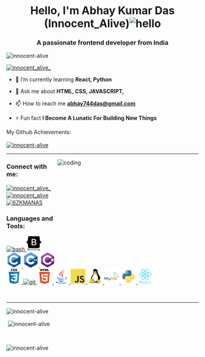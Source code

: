 <h1 align="center">Hello, I'm Abhay Kumar Das (Innocent_Alive)<img alt="hello" height="70" width="85" src="https://th.bing.com/th/id/R.8fa41da1f4602b875dfe2ba5a3aff509?rik=CFhqLN6OVxIqkw&riu=http%3a%2f%2fclipart-library.com%2fimages%2f8cEbXkpLi.gif&ehk=dsjAdw1MsUpwICSCUvUW94MFeiU8yCijH1v2U6Dudig%3d&risl=&pid=ImgRaw&r=0"></h1>
<h3 align="center">A passionate frontend developer from India</h3>

<p align="left"> <img src="https://komarev.com/ghpvc/?username=innocent-alive&label=Profile%20Views&color=cf0202&style=flat" alt="innocent-alive" /> </p>

<p align="left"> <a href="https://twitter.com/innocent_alive_" target="blank"><img src="https://img.shields.io/twitter/follow/innocent_alive_?logo=twitter&style=for-the-badge" alt="innocent_alive_" /></a> </p>

- 🌱 I’m currently learning **React, Python**

- 💬 Ask me about **HTML, CSS, JAVASCRIPT,**

- 📫 How to reach me **abhay744das@gmail.com**

- ⚡ Fun fact **I Become A Lunatic For Building New Things**

<p align="left"> My Github Achievements: <br><br>
<a href="https://github.com/ryo-ma/github-profile-trophy"><img src="https://github-profile-trophy.vercel.app/?username=innocent-alive" alt="innocent-alive" /></a> </p><hr>

<img align="right" alt="coding" height="244" width="370" src="https://i.pinimg.com/originals/54/e3/7d/54e37d8074ebcde1d96c77d7b2a7f310.gif">
<h3 align="left">Connect with me:</h3>

<p align="left">
<a href="https://twitter.com/innocent_alive_" target="blank"><img align="center" src="https://raw.githubusercontent.com/rahuldkjain/github-profile-readme-generator/master/src/images/icons/Social/twitter.svg" alt="innocent_alive_" height="30" width="40" /></a>
<a href="https://instagram.com/innocent_alive" target="blank"><img align="center" src="https://raw.githubusercontent.com/rahuldkjain/github-profile-readme-generator/master/src/images/icons/Social/instagram.svg" alt="innocent_alive" height="30" width="40" /></a>
<a href="https://discord.gg/6ZKMANAS" target="blank"><img align="center" src="https://raw.githubusercontent.com/rahuldkjain/github-profile-readme-generator/master/src/images/icons/Social/discord.svg" alt="6ZKMANAS" height="30" width="40" /></a>
</p>

<h3 align="left">Languages and Tools:</h3>
<p align="left"> <a href="https://www.gnu.org/software/bash/" target="_blank" rel="noreferrer"> <img src="https://www.vectorlogo.zone/logos/gnu_bash/gnu_bash-icon.svg" alt="bash" width="40" height="40"/> </a> <a href="https://getbootstrap.com" target="_blank" rel="noreferrer"> <img src="https://raw.githubusercontent.com/devicons/devicon/master/icons/bootstrap/bootstrap-plain-wordmark.svg" alt="bootstrap" width="40" height="40"/> </a> <a href="https://www.cprogramming.com/" target="_blank" rel="noreferrer"> <img src="https://raw.githubusercontent.com/devicons/devicon/master/icons/c/c-original.svg" alt="c" width="40" height="40"/> </a> <a href="https://www.w3schools.com/cpp/" target="_blank" rel="noreferrer"> <img src="https://raw.githubusercontent.com/devicons/devicon/master/icons/cplusplus/cplusplus-original.svg" alt="cplusplus" width="40" height="40"/> </a> <a href="https://www.w3schools.com/cs/" target="_blank" rel="noreferrer"> <img src="https://raw.githubusercontent.com/devicons/devicon/master/icons/csharp/csharp-original.svg" alt="csharp" width="40" height="40"/> </a> <a href="https://www.w3schools.com/css/" target="_blank" rel="noreferrer"> <img src="https://raw.githubusercontent.com/devicons/devicon/master/icons/css3/css3-original-wordmark.svg" alt="css3" width="40" height="40"/> </a> <a href="https://git-scm.com/" target="_blank" rel="noreferrer"> <img src="https://www.vectorlogo.zone/logos/git-scm/git-scm-icon.svg" alt="git" width="40" height="40"/> </a> <a href="https://www.w3.org/html/" target="_blank" rel="noreferrer"> <img src="https://raw.githubusercontent.com/devicons/devicon/master/icons/html5/html5-original-wordmark.svg" alt="html5" width="40" height="40"/> </a> <a href="https://www.java.com" target="_blank" rel="noreferrer"> <img src="https://raw.githubusercontent.com/devicons/devicon/master/icons/java/java-original.svg" alt="java" width="40" height="40"/> </a> <a href="https://developer.mozilla.org/en-US/docs/Web/JavaScript" target="_blank" rel="noreferrer"> <img src="https://raw.githubusercontent.com/devicons/devicon/master/icons/javascript/javascript-original.svg" alt="javascript" width="40" height="40"/> </a> <a href="https://www.linux.org/" target="_blank" rel="noreferrer"> <img src="https://raw.githubusercontent.com/devicons/devicon/master/icons/linux/linux-original.svg" alt="linux" width="40" height="40"/> </a> <a href="https://www.mysql.com/" target="_blank" rel="noreferrer"> <img src="https://raw.githubusercontent.com/devicons/devicon/master/icons/mysql/mysql-original-wordmark.svg" alt="mysql" width="40" height="40"/> </a> <a href="https://www.python.org" target="_blank" rel="noreferrer"> <img src="https://raw.githubusercontent.com/devicons/devicon/master/icons/python/python-original.svg" alt="python" width="40" height="40"/> </a> <a href="https://reactjs.org/" target="_blank" rel="noreferrer"> <img src="https://raw.githubusercontent.com/devicons/devicon/master/icons/react/react-original-wordmark.svg" alt="react" width="40" height="40"/> </a> </p><br>
<hr>

<p><img align="left" src="https://github-readme-stats.vercel.app/api/top-langs?username=innocent-alive&show_icons=true&locale=en&layout=compact" alt="innocent-alive" /></p><br>

<p>&nbsp;<img align="center" src="https://github-readme-stats.vercel.app/api?username=innocent-alive&show_icons=true&theme=tokyonight&locale=en" alt="innocent-alive" /></p><br>

<p><img align="center" src="https://github-readme-streak-stats.herokuapp.com/?user=innocent-alive&theme=dark" alt="innocent-alive" /></p>
